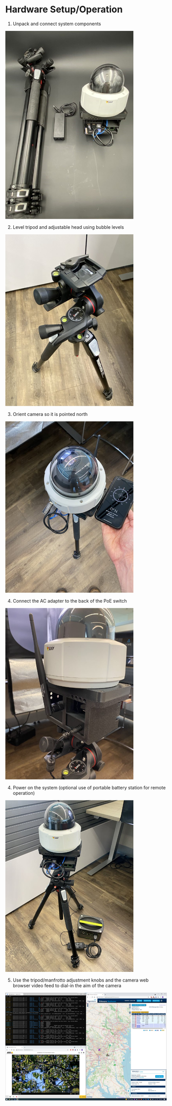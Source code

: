 # Hardware Setup/Operation
1. Unpack and connect system components

<img src="assets/ac-components-2.jpg" alt="components" title="components" width="400" />

2. Level tripod and adjustable head using bubble levels

<img src="assets/ac-components-7.jpg" alt="components" title="components" width="400" />

3. Orient camera so it is pointed north

<img src="assets/ac-components-4.jpg" alt="components" title="components" width="400" />

4. Connect the AC adapter to the back of the PoE switch

<img src="assets/ac-components-5.jpg" alt="components" title="components" width="400" />

4. Power on the system (optional use of portable battery station for remote operation)

<img src="assets/ac-components-6.jpg" alt="components" title="components" width="400" />

5. Use the tripod/manfrotto adjustment knobs and the camera web browser video feed to dial-in the aim of the camera

<img src="assets/tiled-windows.jpg" alt="A321" title="A321" width="800" />